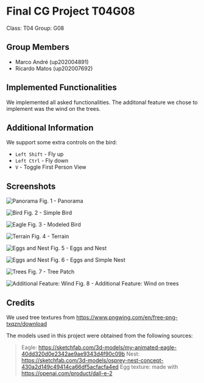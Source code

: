 # Final CG Project T04G08

Class: T04
Group: G08

## Group Members

- Marco André (up202004891)
- Ricardo Matos (up202007692)

## Implemented Functionalities

We implemented all asked functionalities.
The additonal feature we chose to implement was the wind on the trees.

## Additional Information

We support some extra controls on the bird:

- `Left Shift` - Fly up
- `Left Ctrl` - Fly down
- `V` - Toggle First Person View

## Screenshots

![Panorama](./screenshots/project-t08g04-1.png)
Fig. 1 - Panorama

![Bird](./screenshots/project-t08g04-2-2.png)
Fig. 2 - Simple Bird

![Eagle](./screenshots/project-t08g04-2.png)
Fig. 3 - Modeled Bird

![Terrain](./screenshots/project-t08g04-3.png)
Fig. 4 - Terrain

![Eggs and Nest](./screenshots/project-t08g04-4.png)
Fig. 5 - Eggs and Nest

![Eggs and Nest](./screenshots/project-t08g04-4-2.png)
Fig. 6 - Eggs and Simple Nest

![Trees](./screenshots/project-t08g04-5.png)
Fig. 7 - Tree Patch

![Additional Feature: Wind](./screenshots/project-t08g04-6.png)
Fig. 8 - Additional Feature: Wind on trees

## Credits

We used tree textures from <https://www.pngwing.com/en/free-png-txqzn/download>

The models used in this project were obtained from the following sources:
 > Eagle: <https://sketchfab.com/3d-models/my-animated-eagle-40dd320d0e2342ae9ae9343d4f90c09b>
 > Nest: <https://sketchfab.com/3d-models/osprey-nest-concept-430a2d149c49414ca66df5acfacfa4ed>
 > Egg texture: made with <https://openai.com/product/dall-e-2>